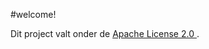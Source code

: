 #welcome!
<p>
    Dit project valt onder de 
    <a href="https://www.apache.org/licenses/LICENSE-2.0.txt" target="_blank">
        Apache License 2.0
    </a>.
</p>
